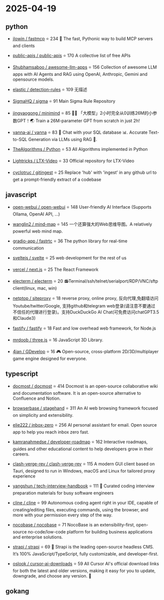 # 2025-04-19

## python

* [jlowin / fastmcp](https://github.com/jlowin/fastmcp) ⭐ 234
  🚀 The fast, Pythonic way to build MCP servers and clients

* [public-apis / public-apis](https://github.com/public-apis/public-apis) ⭐ 170
  A collective list of free APIs

* [Shubhamsaboo / awesome-llm-apps](https://github.com/Shubhamsaboo/awesome-llm-apps) ⭐ 156
  Collection of awesome LLM apps with AI Agents and RAG using OpenAI, Anthropic, Gemini and opensource models.

* [elastic / detection-rules](https://github.com/elastic/detection-rules) ⭐ 109
  无描述

* [SigmaHQ / sigma](https://github.com/SigmaHQ/sigma) ⭐ 91
  Main Sigma Rule Repository

* [jingyaogong / minimind](https://github.com/jingyaogong/minimind) ⭐ 85
  🚀🚀 「大模型」2小时完全从0训练26M的小参数GPT！🌏 Train a 26M-parameter GPT from scratch in just 2h!

* [vanna-ai / vanna](https://github.com/vanna-ai/vanna) ⭐ 83
  🤖 Chat with your SQL database 📊. Accurate Text-to-SQL Generation via LLMs using RAG 🔄.

* [TheAlgorithms / Python](https://github.com/TheAlgorithms/Python) ⭐ 53
  All Algorithms implemented in Python

* [Lightricks / LTX-Video](https://github.com/Lightricks/LTX-Video) ⭐ 33
  Official repository for LTX-Video

* [cyclotruc / gitingest](https://github.com/cyclotruc/gitingest) ⭐ 25
  Replace 'hub' with 'ingest' in any github url to get a prompt-friendly extract of a codebase


## javascript

* [open-webui / open-webui](https://github.com/open-webui/open-webui) ⭐ 148
  User-friendly AI Interface (Supports Ollama, OpenAI API, ...)

* [wanglin2 / mind-map](https://github.com/wanglin2/mind-map) ⭐ 145
  一个还算强大的Web思维导图。A relatively powerful web mind map.

* [gradio-app / fastrtc](https://github.com/gradio-app/fastrtc) ⭐ 36
  The python library for real-time communication

* [sveltejs / svelte](https://github.com/sveltejs/svelte) ⭐ 25
  web development for the rest of us

* [vercel / next.js](https://github.com/vercel/next.js) ⭐ 25
  The React Framework

* [electerm / electerm](https://github.com/electerm/electerm) ⭐ 20
  📻Terminal/ssh/telnet/serialport/RDP/VNC/sftp client(linux, mac, win)

* [netptop / siteproxy](https://github.com/netptop/siteproxy) ⭐ 18
  reverse proxy, online proxy, 反向代理,免翻墙访问Youtube/twitter/Google, 支持github和telegram web登录(请注意不要通过不信任的代理进行登录)。支持DuckDuckGo AI Chat(可免费访问chatGPT3.5和Claude3)

* [fastify / fastify](https://github.com/fastify/fastify) ⭐ 18
  Fast and low overhead web framework, for Node.js

* [mrdoob / three.js](https://github.com/mrdoob/three.js) ⭐ 16
  JavaScript 3D Library.

* [4ian / GDevelop](https://github.com/4ian/GDevelop) ⭐ 16
  🎮 Open-source, cross-platform 2D/3D/multiplayer game engine designed for everyone.


## typescript

* [docmost / docmost](https://github.com/docmost/docmost) ⭐ 414
  Docmost is an open-source collaborative wiki and documentation software. It is an open-source alternative to Confluence and Notion.

* [browserbase / stagehand](https://github.com/browserbase/stagehand) ⭐ 311
  An AI web browsing framework focused on simplicity and extensibility.

* [elie222 / inbox-zero](https://github.com/elie222/inbox-zero) ⭐ 256
  AI personal assistant for email. Open source app to help you reach inbox zero fast.

* [kamranahmedse / developer-roadmap](https://github.com/kamranahmedse/developer-roadmap) ⭐ 162
  Interactive roadmaps, guides and other educational content to help developers grow in their careers.

* [clash-verge-rev / clash-verge-rev](https://github.com/clash-verge-rev/clash-verge-rev) ⭐ 115
  A modern GUI client based on Tauri, designed to run in Windows, macOS and Linux for tailored proxy experience

* [yangshun / tech-interview-handbook](https://github.com/yangshun/tech-interview-handbook) ⭐ 111
  💯 Curated coding interview preparation materials for busy software engineers

* [cline / cline](https://github.com/cline/cline) ⭐ 99
  Autonomous coding agent right in your IDE, capable of creating/editing files, executing commands, using the browser, and more with your permission every step of the way.

* [nocobase / nocobase](https://github.com/nocobase/nocobase) ⭐ 71
  NocoBase is an extensibility-first, open-source no-code/low-code platform for building business applications and enterprise solutions.

* [strapi / strapi](https://github.com/strapi/strapi) ⭐ 69
  🚀 Strapi is the leading open-source headless CMS. It’s 100% JavaScript/TypeScript, fully customizable, and developer-first.

* [oslook / cursor-ai-downloads](https://github.com/oslook/cursor-ai-downloads) ⭐ 59
  All Cursor AI's official download links for both the latest and older versions, making it easy for you to update, downgrade, and choose any version. 🚀


## gokang

